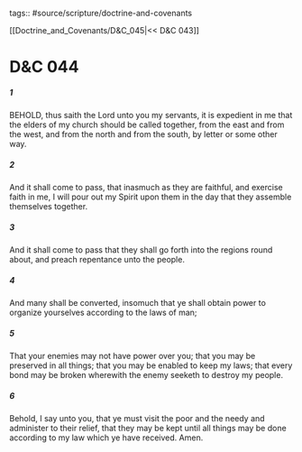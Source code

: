 tags:: #source/scripture/doctrine-and-covenants

[[Doctrine_and_Covenants/D&C_045|<< D&C 043]]

# D&C 044

##### 1

BEHOLD, thus saith the Lord unto you my servants, it is expedient in me that the elders of my church should be called together, from the east and from the west, and from the north and from the south, by letter or some other way.

##### 2

And it shall come to pass, that inasmuch as they are faithful, and exercise faith in me, I will pour out my Spirit upon them in the day that they assemble themselves together.

##### 3

And it shall come to pass that they shall go forth into the regions round about, and preach repentance unto the people.

##### 4

And many shall be converted, insomuch that ye shall obtain power to organize yourselves according to the laws of man;

##### 5

That your enemies may not have power over you; that you may be preserved in all things; that you may be enabled to keep my laws; that every bond may be broken wherewith the enemy seeketh to destroy my people.

##### 6

Behold, I say unto you, that ye must visit the poor and the needy and administer to their relief, that they may be kept until all things may be done according to my law which ye have received. Amen.
